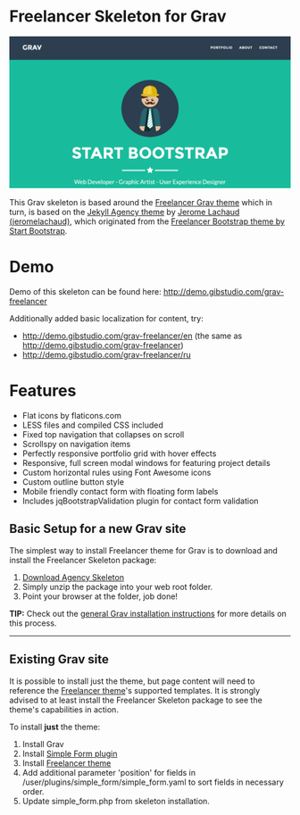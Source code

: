 # Freelancer Skeleton for Grav

![Freelancer](assets/readme_1.png)

This Grav skeleton is based around the [Freelancer Grav theme](https://github.com/yaroslav-v/grav-theme-freelancer) which in turn, is based on the [Jekyll Agency theme](https://github.com/jeromelachaud/freelancer-theme) by [Jerome Lachaud (jeromelachaud)](https://github.com/jeromelachaud), which originated from the [Freelancer Bootstrap theme by Start Bootstrap](http://startbootstrap.com/templates/freelancer/).

# Demo

Demo of this skeleton can be found here: http://demo.gibstudio.com/grav-freelancer

Additionally added basic localization for content, try:
* http://demo.gibstudio.com/grav-freelancer/en (the same as  http://demo.gibstudio.com/grav-freelancer)
* http://demo.gibstudio.com/grav-freelancer/ru

# Features

* Flat icons by flaticons.com
* LESS files and compiled CSS included
* Fixed top navigation that collapses on scroll
* Scrollspy on navigation items
* Perfectly responsive portfolio grid with hover effects
* Responsive, full screen modal windows for featuring project details
* Custom horizontal rules using Font Awesome icons
* Custom outline button style
* Mobile friendly contact form with floating form labels
* Includes jqBootstrapValidation plugin for contact form validation

## Basic Setup for a new Grav site

The simplest way to install Freelancer theme for Grav is to download and install the Freelancer Skeleton package:

1. [Download Agency Skeleton](https://github.com/yaroslav-v/grav-skeleton-freelancer-site)
2. Simply unzip the package into your web root folder.
3. Point your browser at the folder, job done!

**TIP:** Check out the [general Grav installation instructions](http://learn.getgrav.org/basics/installation) for more details on this process.

---

## Existing Grav site

It is possible to install just the theme, but page content will need to reference the [Freelancer theme](https://github.com/yaroslav-v/grav-theme-freelancer)'s supported templates.  It is strongly advised to at least install the Freelancer Skeleton package to see the theme's capabilities in action.

To install  **just** the theme:

1. Install Grav
2. Install [Simple Form plugin](https://github.com/nunopress/grav-plugin-simple_form)
3. Install [Freelancer theme](https://github.com/yaroslav-v/grav-theme-freelancer)
4. Add additional parameter 'position' for fields in /user/plugins/simple_form/simple_form.yaml to sort fields in necessary order.
5. Update simple_form.php from skeleton installation.
